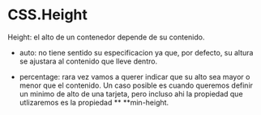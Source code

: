 # CSS.Height

Height: el alto de un contenedor depende de su contenido.

* auto: no tiene sentido su especificacion ya que, por defecto, su altura se ajustara al contenido que lleve dentro.

* percentage: rara vez vamos a querer indicar que su alto sea mayor o menor que el contenido. Un caso posible es cuando queremos 
definir un minimo de alto de una tarjeta, pero incluso ahi la propiedad que utlizaremos es la propiedad ** **min-height.

